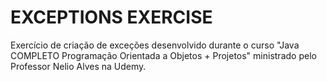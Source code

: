 <h1>EXCEPTIONS EXERCISE</h1>
<p>Exercício de criação de exceções desenvolvido durante o curso "Java COMPLETO Programação Orientada a Objetos + Projetos" ministrado pelo Professor Nelio Alves na Udemy.</p>
